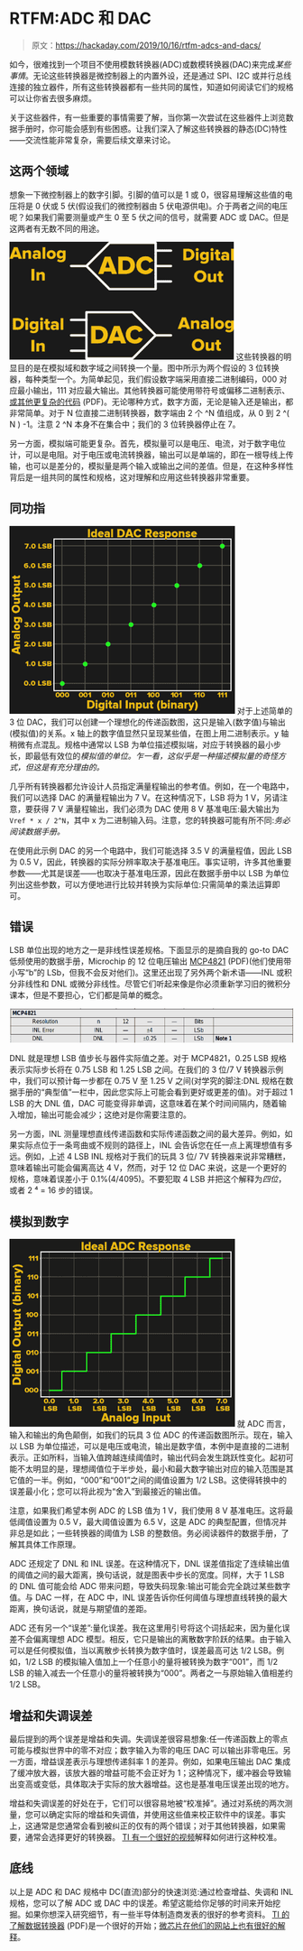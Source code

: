 # RTFM:ADC 和 DAC

> 原文：<https://hackaday.com/2019/10/16/rtfm-adcs-and-dacs/>

如今，很难找到一个项目不使用模数转换器(ADC)或数模转换器(DAC)来完成*某些事情*。无论这些转换器是微控制器上的内置外设，还是通过 SPI、I2C 或并行总线连接的独立器件，所有这些转换器都有一些共同的属性，知道如何阅读它们的规格可以让你省去很多麻烦。

关于这些器件，有一些重要的事情需要了解，当你第一次尝试在这些器件上浏览数据手册时，你可能会感到有些困惑。让我们深入了解这些转换器的静态(DC)特性——交流性能非常复杂，需要后续文章来讨论。

## 这两个领域

想象一下微控制器上的数字引脚。引脚的值可以是 1 或 0，很容易理解这些值的电压将是 0 伏或 5 伏(假设我们的微控制器由 5 伏电源供电)。介于两者之间的电压呢？如果我们需要测量或产生 0 至 5 伏之间的信号，就需要 ADC 或 DAC。但是这两者有无数不同的用途。

[![](img/e09aafa42656e8c6a8b6081e56e3a76f.png)](https://hackaday.com/wp-content/uploads/2019/10/data-converters.png) 这些转换器的明显目的是在模拟域和数字域之间转换一个量。图中所示为两个假设的 3 位转换器，每种类型一个。为简单起见，我们假设数字端采用直接二进制编码，000 对应最小输出，111 对应最大输出。其他转换器可能使用带符号或偏移二进制表示、[或其他更复杂的代码](http://www.ti.com/lit/an/sbaa042a/sbaa042a.pdf) (PDF)。无论哪种方式，数字方面，无论是输入还是输出，都非常简单。对于 N 位直接二进制转换器，数字端由 2 个 ^N 值组成，从 0 到 2 ^( N ) -1。注意 2 ^N 本身不在集合中；我们的 3 位转换器停止在 7。

另一方面，模拟端可能更复杂。首先，模拟量可以是电压、电流，对于数字电位计，可以是电阻。对于电压或电流转换器，输出可以是单端的，即在一根导线上传输，也可以是差分的，模拟量是两个输入或输出之间的差值。但是，在这种多样性背后是一组共同的属性和规格，这对理解和应用这些转换器非常重要。

## 同功指

[![](img/c2857314e5b1d7659f36d26f4aa68e4b.png)](https://hackaday.com/wp-content/uploads/2019/10/dac-response.png) 对于上述简单的 3 位 DAC，我们可以创建一个理想化的传递函数图，这只是输入(数字值)与输出(模拟值)的关系。x 轴上的数字值显然只呈现某些值，在图上用二进制表示。y 轴稍微有点混乱。规格中通常以 LSB 为单位描述模拟端，对应于转换器的最小步长，即最低有效位的*模拟值的单位。乍一看，这似乎是一种描述模拟量的奇怪方式，但这是有充分理由的。*

几乎所有转换器都允许设计人员指定满量程输出的参考值。例如，在一个电路中，我们可以选择 DAC 的满量程输出为 7 V。在这种情况下，LSB 将为 1 V，另请注意，要获得 7 V 满量程输出，我们必须为 DAC 使用 8 V 基准电压:最大输出为`Vref * x / 2^N`，其中 x 为二进制输入码。注意，您的转换器可能有所不同:*务必阅读数据手册。*

在使用此示例 DAC 的另一个电路中，我们可能选择 3.5 V 的满量程值，因此 LSB 为 0.5 V，因此，转换器的实际分辨率取决于基准电压。事实证明，许多其他重要参数——尤其是误差——也取决于基准电压源，因此在数据手册中以 LSB 为单位列出这些参数，可以方便地进行比较并转换为实际单位:只需简单的乘法运算即可。

## 错误

LSB 单位出现的地方之一是非线性误差规格。下面显示的是摘自我的 go-to DAC 低频使用的数据手册，Microchip 的 12 位电压输出 [MCP4821](http://ww1.microchip.com/downloads/en/DeviceDoc/22244B.pdf) (PDF)(他们使用带小写“b”的 LSb，但我不会反对他们)。这里还出现了另外两个新术语——INL 或积分非线性和 DNL 或微分非线性。尽管它们听起来像是你必须重新学习旧的微积分课本，但是不要担心，它们都是简单的概念。

[![](img/c38472a3c94cff14aa916eff33fa1481.png)](https://hackaday.com/wp-content/uploads/2019/10/MCP4821-errors.png)

DNL 就是理想 LSB 值步长与器件实际值之差。对于 MCP4821，0.25 LSB 规格表示实际步长将在 0.75 LSB 和 1.25 LSB 之间。在我们的 3 位/7 V 转换器示例中，我们可以预计每一步都在 0.75 V 至 1.25 V 之间(对学究的脚注:DNL 规格在数据手册的“典型值”一栏中，因此您实际上可能会看到更好或更差的值)。对于超过 1 LSB 的大 DNL 值，DAC 可能变得非单调，这意味着在某个时间间隔内，随着输入增加，输出可能会减少；这绝对是你需要注意的。

另一方面，INL 测量理想直线传递函数和实际传递函数之间的最大差异。例如，如果实际点位于一条弯曲或不规则的路径上，INL 会告诉您在任一点上离理想值有多远。例如，上述 4 LSB INL 规格对于我们的玩具 3 位/ 7V 转换器来说非常糟糕，意味着输出可能会偏离高达 4 V，然而，对于 12 位 DAC 来说，这是一个更好的规格，意味着误差小于 0.1%(4/4095)。不要犯取 4 LSB 并把这个解释为*四位*，或者 2 ⁴ = 16 步的错误。

## 模拟到数字

[![](img/164b12af3e58e0215e6c880d9df816ad.png)](https://hackaday.com/wp-content/uploads/2019/10/adc-response.png) 就 ADC 而言，输入和输出的角色颠倒，如我们的玩具 3 位 ADC 的传递函数图所示。现在，输入以 LSB 为单位描述，可以是电压或电流，输出是数字值，本例中是直接的二进制表示。正如所料，当输入值跨越连续阈值时，输出代码会发生跳跃性变化。起初可能不太明显的是，理想阈值位于半步处，最小和最大数字输出对应的输入范围是其它值的一半。例如，“000”和“001”之间的阈值设置为 1/2 LSB。这使得转换中的误差最小化；您可以将此视为“舍入”到最接近的输出值。

注意，如果我们希望本例 ADC 的 LSB 值为 1 V，我们使用 8 V 基准电压。这将最低阈值设置为 0.5 V，最大阈值设置为 6.5 V，这是 ADC 的典型配置，但情况并非总是如此；一些转换器的阈值为 LSB 的整数倍。务必阅读器件的数据手册，了解其具体工作原理。

ADC 还规定了 DNL 和 INL 误差。在这种情况下，DNL 误差值指定了连续输出值的阈值之间的最大距离，换句话说，就是图表中步长的宽度。同样，大于 1 LSB 的 DNL 值可能会给 ADC 带来问题，导致失码现象:输出可能会完全跳过某些数字值。与 DAC 一样，在 ADC 中，INL 误差告诉你任何阈值与理想直线转换的最大距离，换句话说，就是与期望值的差距。

ADC 还有另一个“误差”:量化误差。我在这里用引号将这个词括起来，因为量化误差不会偏离理想 ADC 模型。相反，它只是输出的离散数字阶跃的结果。由于输入可以是任何模拟值，当以离散步长转换为数字值时，误差最高可达 1/2 LSB。例如，1/2 LSB 的模拟输入值加上一个任意小的量将被转换为数字“001”，而 1/2 LSB 的输入减去一个任意小的量将被转换为“000”。两者之一与原始输入值相差约 1/2 LSB。

## 增益和失调误差

最后提到的两个误差是增益和失调。失调误差很容易想象:任一传递函数上的零点可能与模拟世界中的零不对应；数字输入为零的电压 DAC 可以输出非零电压。另一方面，增益误差表示与理想传递斜率 1 的差异。例如，如果电压输出 DAC 集成了缓冲放大器，该放大器的增益可能不会正好为 1；这种情况下，缓冲器会导致输出变高或变低，具体取决于实际的放大器增益。这也是基准电压误差出现的地方。

增益和失调误差的好处在于，它们可以很容易地被“校准掉”。通过对系统的两次测量，您可以确定实际的增益和失调值，并使用这些值来校正软件中的误差。事实上，这通常是您通常会看到被纠正的仅有的两个错误；对于其他转换器，如果需要，通常会选择更好的转换器。 [TI 有一个很好的视频](https://training.ti.com/lessons-precision-dacs-calibration)解释如何进行这种校准。

## 底线

以上是 ADC 和 DAC 规格中 DC(直流)部分的快速浏览:通过检查增益、失调和 INL 规格，您可以了解 ADC 或 DAC 中的误差。希望这能给你足够的时间来开始挖掘。如果你想深入研究细节，有一些半导体制造商发表的很好的参考资料。 [TI 的了解数据转换器](http://www.ti.com/lit/an/slaa013/slaa013.pdf) (PDF)是一个很好的开始；[微芯片在他们的网站上也有很好的解释](https://microchipdeveloper.com/adc:understanding-adc-specifications)。